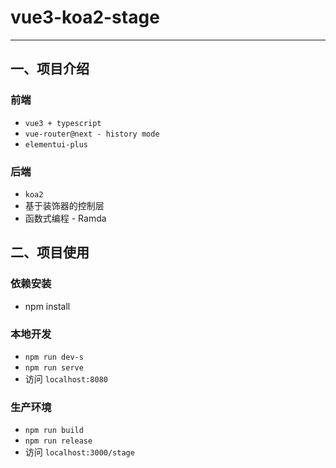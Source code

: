 # vue3-koa2-stage

---
## 一、项目介绍
### 前端

- `vue3 + typescript`
- `vue-router@next - history mode`
- `elementui-plus`

### 后端

- `koa2`
- 基于装饰器的控制层
- 函数式编程 - Ramda
## 二、项目使用
### 依赖安装

- npm install

### 本地开发

- `npm run dev-s`
- `npm run serve`
- 访问 `localhost:8080`

### 生产环境

- `npm run build`
- `npm run release`
- 访问 `localhost:3000/stage`
